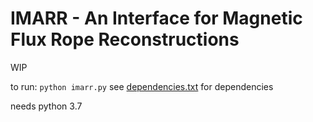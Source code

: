 # IMARR - An Interface for Magnetic Flux Rope Reconstructions

WIP

to run: `python imarr.py`
see [dependencies.txt](dependencies.txt) for dependencies

needs python 3.7
